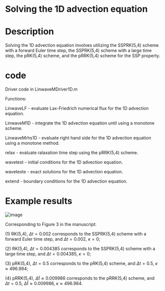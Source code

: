 # Solving the 1D advection equation

# Description
Solving the 1D advection equation involves utilizing the SSPRK(5,4) scheme with a forward Euler time step, the SSPRK(5,4) scheme with a large time step, the pRK(5,4) scheme, and the pRRK(5,4) scheme for the SSP property.

# code
Driver code in LinwaveMDriver1D.m

Functions:

LinwaveLF - evaluate Lax-Friedrich numerical flux for the 1D advection equation.

LinwaveM1D - integrate the 1D advection equation until using a monotone scheme.

LinwaveMrhs1D - evaluate right hand side for the 1D advection equation using a monotone method.

relax - evaluate ralaxation time step using the pRRK(5,4) scheme.

wavetest - initial conditions for the 1D advection equation.

waveteste - exact solutions for the 1D advection equation.

extend - boundary conditions for the 1D advection equation.

# Example results
![image](https://github.com/liulelenudt/LTS-for-scalar-conservation-laws/assets/148626828/53bbbd3a-5e99-45a6-86d3-cd8630ecedc5)

Corresponding to Figure 3 in the manuscript:

(1) RK(5,4), $\Delta t=0.002$ corresponds to the SSPRK(5,4) scheme with a forward Euler time step, and $\Delta t=0.002$, $\kappa=0$;

(2) RK(5,4), $\Delta t=0.004385$ corresponds to the SSPRK(5,4) scheme with a large time step, and $\Delta t=0.004385$, $\kappa=0$;

(3) pRK(5,4), $\Delta t=0.5$ corresponds to the pRK(5,4) scheme, and $\Delta t=0.5$, $\kappa\approx496.984$;

(4) pRRK(5,4), $\Delta\hat{t}\approx0.009986$ corresponds to the pRRK(5,4) scheme, and $\Delta t=0.5$, $\Delta\hat{t}\approx0.009986$, $\kappa\approx496.984$.
